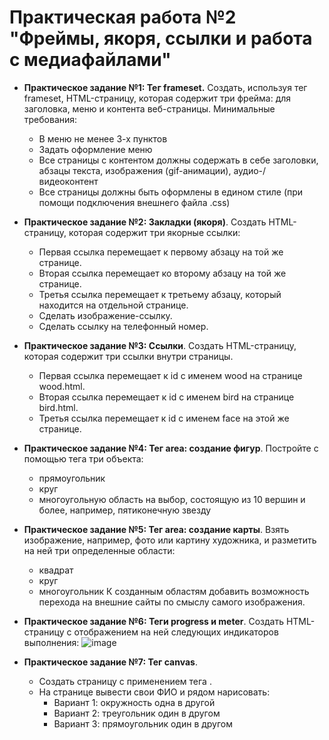 # Практическая работа №2 "Фреймы, якоря, ссылки и работа с медиафайлами"

+ **Практическое задание №1: Тег frameset.** 
    Создать, используя тег frameset, HTML-страницу, которая содержит три фрейма: для заголовка, меню и контента веб-страницы. 
Минимальные требования:
    + В меню не менее 3-х пунктов
    + Задать оформление меню 
    + Все страницы с контентом должны содержать в себе заголовки, абзацы текста, изображения (gif-анимации), аудио-/видеоконтент
    + Все страницы должны быть оформлены в едином стиле (при помощи подключения внешнего файла .css)

+ **Практическое задание №2: Закладки (якоря)**. 
Создать HTML-страницу, которая содержит три якорные ссылки:
    + Первая ссылка перемещает к первому абзацу на той же странице.
    + Вторая ссылка перемещает ко второму абзацу на той же странице.
    + Третья ссылка перемещает к третьему абзацу, который находится на отдельной странице.
    + Сделать изображение-ссылку.
    + Сделать ссылку на телефонный номер.

+ **Практическое задание №3: Ссылки**. 
Создать HTML-страницу, которая содержит три ссылки внутри страницы.
    + Первая ссылка перемещает к id с именем wood на странице wood.html.
    + Вторая ссылка перемещает к id с именем bird на странице bird.html.
    + Третья ссылка перемещает к id с именем face на этой же странице.
  
+ **Практическое задание №4: Тег area: создание фигур**. 
Постройте с помощью тега <area> три объекта:
    + прямоугольник
    + круг
    + многоугольную область на выбор, состоящую из 10 вершин и более, например, пятиконечную звезду
    
+ **Практическое задание №5: Тег area: создание карты**. 
Взять изображение, например, фото или картину художника, и разметить на ней три определенные области:
    + квадрат
    + круг
    + многоугольник
К созданным областям добавить возможность перехода на внешние сайты по смыслу самого изображения. 

+ **Практическое задание №6: Теги progress и meter**. 
Создать HTML-страницу c отображением на ней следующих индикаторов выполнения:
![image](https://user-images.githubusercontent.com/48488795/163669690-4a464379-d132-4d68-b502-1dbee4d80ca8.png)

+ **Практическое задание №7: Тег canvas**. 
    + Создать страницу с применением тега <canvas>.
    + На странице вывести свои ФИО и рядом нарисовать:
        + Вариант 1: окружность одна в другой
        + Вариант 2: треугольник один в другом
        + Вариант 3: прямоугольник один в другом


    
    
